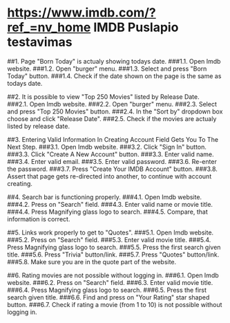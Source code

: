 # https://www.imdb.com/?ref_=nv_home  IMDB Puslapio testavimas

##1. Page "Born Today" is actualy showing todays date. 
###1.1. Open Imdb website.
###1.2. Open "burger" menu.
###1.3. Select and press "Born Today" button. 
###1.4. Check if the date shown on the page is the same as todays date. 

##2. It is possible to view "Top 250 Movies" listed by Release Date.  
###2.1. Open Imdb website.
###2.2. Open "burger" menu.
###2.3. Select and press "Top 250 Movies" button.
###2.4. In the "Sort by" dropdown box choose and click "Release Date".
###2.5. Check if the movies are actualy listed by release date. 

##3. Entering Valid Information In Creating Account Field Gets You To The Next Step. 
###3.1. Open Imdb website.
###3.2. Click "Sign In" button. 
###3.3. Click "Create A New Account" button.
###3.3. Enter valid name.
###3.4. Enter valid email.
###3.5. Enter valid password. 
###3.6. Re-enter the password. 
###3.7. Press "Create Your IMDB Account" button.
###3.8. Assert that page gets re-directed into another, to continue with account creating.

##4. Search bar is functioning properly. 
###4.1. Open Imdb website. 
###4.2. Press on "Search" field. 
###4.3. Enter valid name or movie title. 
###4.4. Press Magnifying glass logo to search. 
###4.5. Compare, that information is correct. 

##5. Links work properly to get to "Quotes". 
###5.1. Open Imdb website. 
###5.2. Press on "Search" field. 
###5.3. Enter valid movie title. 
###5.4. Press Magnifying glass logo to search.
###5.5. Press the first search given title. 
###5.6. Press "Trivia" button/link. 
###5.7. Press "Quotes" button/link.
###5.8. Make sure you are in the quote part of the website. 

##6. Rating movies are not possible without logging in. 
###6.1. Open Imdb website. 
###6.2. Press on "Search" field. 
###6.3. Enter valid movie title. 
###6.4. Press Magnifying glass logo to search.
###6.5. Press the first search given title. 
###6.6. Find and press on "Your Rating" star shaped button. 
###6.7. Check if rating a movie  (from 1 to 10) is not possible without logging in.
